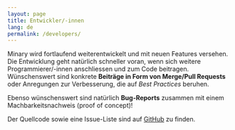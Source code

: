 ```yaml
---
layout: page
title: Entwickler/-innen
lang: de
permalink: /developers/
---
```


Minary wird fortlaufend weiterentwickelt und mit neuen Features versehen. 
Die Entwicklung geht natürlich schneller voran, wenn sich weitere Programmierer/-innen
anschliessen und zum Code beitragen. Wünschenswert sind konkrete **Beiträge in Form von Merge/Pull Requests** oder Anregungen zur Verbesserung, die auf _Best Practices_ beruhen.

Ebenso wünschenswert sind natürlich **Bug-Reports** zusammen mit einem Machbarkeitsnachweis (proof of concept)!

Der Quellcode sowie eine Issue-Liste sind auf [GitHub](https://github.com/minary) zu finden.
